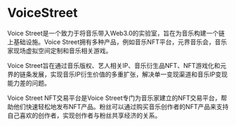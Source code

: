 # VoiceStreet

Voice Street是一个致力于将音乐带入Web3.0的实验室，旨在为音乐构建一个链上基础设施。Voice Street拥有多种产品，例如音乐NFT平台，元界音乐会，音乐家现场虚拟空间定制和音乐相关游戏。

Voice Street旨在通过音乐版权、艺人相关IP、音乐衍生品NFT、NFT游戏化和元界的链条发展，实现音乐IP衍生价值的多重扩张，解决单一变现渠道和音乐IP变现能力差的问题。

Voice Street NFT交易平台是Voice Street专门为音乐家建立的NFT交易平台，帮助他们快速轻松地发布NFT产品。粉丝可以通过购买音乐创作者的NFT产品来支持自己喜欢的创作者，实现创作者与粉丝共享经济的关系。
